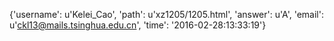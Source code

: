 {'username': u'Kelei_Cao', 'path': u'xz1205/1205.html', 'answer': u'A', 'email': u'ckl13@mails.tsinghua.edu.cn', 'time': '2016-02-28:13:33:19'}
